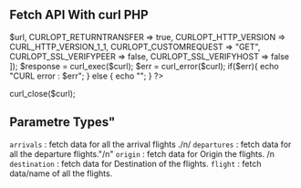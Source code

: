 ## Fetch API With curl PHP

<?php

$curl = curl_init();
$url = "https://sweb2.com/SWEB2/web-scraping-php/web-scrapper-api.php?type=arrivals";

curl_setopt_array($curl, [
    CURLOPT_URL => $url,  
    CURLOPT_RETURNTRANSFER => true,
    CURLOPT_HTTP_VERSION => CURL_HTTP_VERSION_1_1,
    CURLOPT_CUSTOMREQUEST => "GET",
    CURLOPT_SSL_VERIFYPEER => false,
    CURLOPT_SSL_VERIFYHOST => false
]);

$response = curl_exec($curl);
$err = curl_error($curl);

if($err){
    echo "CURL error : $err";
} else {
    echo "<script>console.table($response)</script>";
}
?>
curl_close($curl);

## Parametre Types"

`arrivals`    : fetch data for all the arrival flights ./n/
`departures`  : fetch data for all the departure flights."/n"
`origin`      : fetch data for Origin the flights. /n
`destination` : fetch data for Destination of the flights.
`flight`      : fetch data/name of all the flights.
